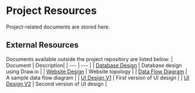 # Project Resources

Project-related documents are stored here.

## External Resources

Documents available outside the project repository are listed below:
| Document | Description|
| --- | --- |
| [Database Design](https://drive.google.com/file/d/1NpMdot_N6a7G8_wHirPJRZQT3zHoJY2n/view?usp=sharing) | Database design using Draw.io |
| [Website Design](https://drive.google.com/file/d/1sPXJmYOf89KoJekqKkK9J3PiTZSvDcTK/view?usp=sharing) | Website topology |
| [Data Flow Diagram](https://drive.google.com/file/d/1ojz0wEd5XJqQnJZtLIFvq2bCDx4GdjcK/view?usp=sharing) | A sample data flow diagram |
| [UI Design V1](https://www.figma.com/file/n8OppcejxU4Uhf1I8kDAoe/UWAM-FRACAS?type=design&node-id=1%3A327&mode=design&t=ETe4wk5Uudr1D3GH-1) | First version of UI design |
| [UI Design V2](https://www.figma.com/file/n8OppcejxU4Uhf1I8kDAoe/UWAM-FRACAS?type=design&node-id=154-406&mode=design) | Second version of UI design |
